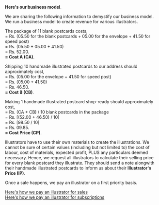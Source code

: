 **Here's our business model**.

We are sharing the following information to demystify our business model. We run a business model to create revenue for various illustrators.

The package of 11 blank postcards costs,  
= Rs. (05.50 for the blank postcards + 05.00 for the envelope + 41.50 for speed post)  
= Rs. (05.50 + 05.00 + 41.50)  
= Rs. 52.00.  
**= Cost A (CA)**.

Shipping 10 handmade illustrated postcards to our address should approximately cost,  
= Rs. (05.00 for the envelope + 41.50 for speed post)  
= Rs. (05.00 + 41.50)  
= Rs. 46.50.  
**= Cost B (CB)**.

Making 1 handmade illustrated postcard shop-ready should approximately cost,  
= Rs. (CA + CB) / 10 blank postcards in the package  
= Rs. [(52.00 + 46.50) / 10]  
= Rs. [98.50 / 10]  
= Rs. 09.85.  
**= Cost Price (CP)**.

Illustrators have to use their own materials to create the illustrations. We cannot be sure of certain values (including but not limited to) the cost of labour, cost of materials, expected profit, PLUS any particulars deemed necessary. Hence, we request all illustrators to calculate their selling price for every blank postcard they illustrate. They should send a note alongwith their handmade illustrated postcards to inform us about their **Illustrator's Price (IP)**.

Once a sale happens, we pay an illustrator on a first priority basis.

<div class="roadmap-spacer-1"></div>

<p>
<a class="btn" href="https://kushalsamant.github.io/yourmailproject/here'showwepayanillustratorforsales.html" rel="noopener noreferrer" target="_blank">Here's how we pay an illustrator for sales</a><br>
<a class="btn" href="https://kushalsamant.github.io/yourmailproject/here'showwepayanillustratorforsubscriptions.html" rel="noopener noreferrer" target="_blank">Here's how we pay an illustrator for subscriptions</a><br>
</p>

<div class="roadmap-spacer-2"></div>
